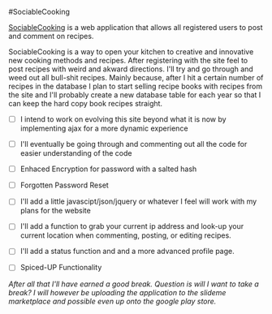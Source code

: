 #SociableCooking

[SociableCooking](http://www.sociablecooking.com/) is a web application that allows all registered users to post and comment on recipes.

SociableCooking is a way to open your kitchen to creative and innovative new cooking methods and recipes. After
registering with the site feel to post recipes with weird and akward directions. I'll try and go through and weed out
all bull-shit recipes. Mainly because, after I hit a certain number of recipes in the database I plan to start selling
recipe books with recipes from the site and I'll probably create a new database table for each year so that I can keep
the hard copy book recipes straight.

* [ ] I intend to work on evolving this site beyond what it is now by implementing ajax for a more dynamic experience

* [ ] I'll eventually be going through and commenting out all the code for easier understanding of the code

* [ ] Enhaced Encryption for password with a salted hash

* [ ] Forgotten Password Reset

* [ ] I'll add a little javascipt/json/jquery or whatever I feel will work with my plans for the website

* [ ] I'll add a function to grab your current ip address and look-up your current location when commenting,
posting, or editing recipes.

* [ ] I'll add a status function and and a more advanced profile page.

* [ ] Spiced-UP Functionality

*After all that I'll have earned a good break. Question is will I want to take a break? I will however be*
*uploading the application to the slideme marketplace and possible even up onto the google play store.*
